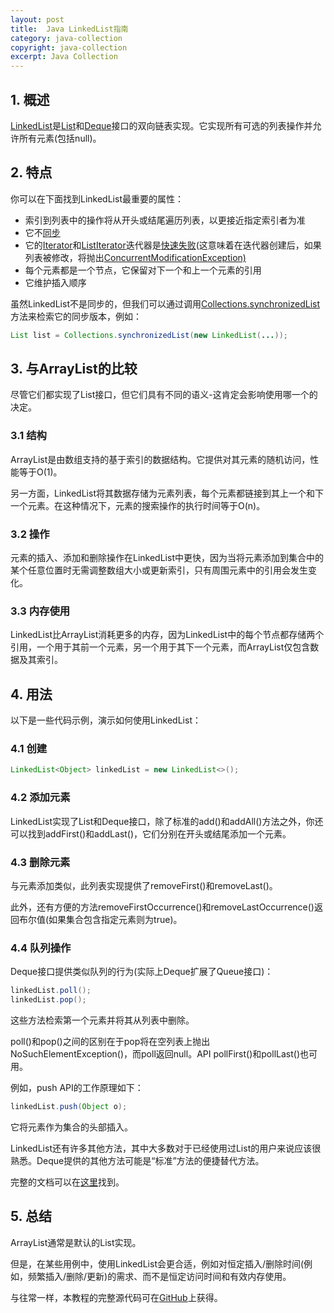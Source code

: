 ```yaml
---
layout: post
title:  Java LinkedList指南
category: java-collection
copyright: java-collection
excerpt: Java Collection
---
```


## 1. 概述

[LinkedList](https://docs.oracle.com/en/java/javase/11/docs/api/java.base/java/util/LinkedList.html)是[List](https://docs.oracle.com/en/java/javase/11/docs/api/java.base/java/util/List.html)和[Deque](https://docs.oracle.com/en/java/javase/11/docs/api/java.base/java/util/Deque.html)接口的双向链表实现。它实现所有可选的列表操作并允许所有元素(包括null)。

## 2. 特点

你可以在下面找到LinkedList最重要的属性：

-   索引到列表中的操作将从开头或结尾遍历列表，以更接近指定索引者为准
-   它不[同步](https://stackoverflow.com/a/1085745/2486904)
-   它的[Iterator](https://docs.oracle.com/en/java/javase/11/docs/api/java.base/java/util/Iterator.html)和[ListIterator](https://docs.oracle.com/en/java/javase/11/docs/api/java.base/java/util/ListIterator.html)迭代器是[快速失败](https://stackoverflow.com/questions/17377407/what-is-fail-safe-fail-fast-iterators-in-java-how-they-are-implemented)(这意味着在迭代器创建后，如果列表被修改，将抛出[ConcurrentModificationException)](https://docs.oracle.com/en/java/javase/11/docs/api/java.base/java/util/ConcurrentModificationException.html)
-   每个元素都是一个节点，它保留对下一个和上一个元素的引用
-   它维护插入顺序

虽然LinkedList不是同步的，但我们可以通过调用[Collections.synchronizedList](https://docs.oracle.com/en/java/javase/11/docs/api/java.base/java/util/Collections.html#synchronizedList(java.util.List))方法来检索它的同步版本，例如：

```java
List list = Collections.synchronizedList(new LinkedList(...));
```

## 3. 与ArrayList的比较

尽管它们都实现了List接口，但它们具有不同的语义-这肯定会影响使用哪一个的决定。

### 3.1 结构

ArrayList是由数组支持的基于索引的数据结构。它提供对其元素的随机访问，性能等于O(1)。

另一方面，LinkedList将其数据存储为元素列表，每个元素都链接到其上一个和下一个元素。在这种情况下，元素的搜索操作的执行时间等于O(n)。

### 3.2 操作

元素的插入、添加和删除操作在LinkedList中更快，因为当将元素添加到集合中的某个任意位置时无需调整数组大小或更新索引，只有周围元素中的引用会发生变化。

### 3.3 内存使用

LinkedList比ArrayList消耗更多的内存，因为LinkedList中的每个节点都存储两个引用，一个用于其前一个元素，另一个用于其下一个元素，而ArrayList仅包含数据及其索引。

## 4. 用法

以下是一些代码示例，演示如何使用LinkedList：

### 4.1 创建

```java
LinkedList<Object> linkedList = new LinkedList<>();
```

### 4.2 添加元素

LinkedList实现了List和Deque接口，除了标准的add()和addAll()方法之外，你还可以找到addFirst()和addLast()，它们分别在开头或结尾添加一个元素。

### 4.3 删除元素

与元素添加类似，此列表实现提供了removeFirst()和removeLast()。

此外，还有方便的方法removeFirstOccurrence()和removeLastOccurrence()返回布尔值(如果集合包含指定元素则为true)。

### 4.4 队列操作

Deque接口提供类似队列的行为(实际上Deque扩展了Queue接口)：

```java
linkedList.poll();
linkedList.pop();
```

这些方法检索第一个元素并将其从列表中删除。

poll()和pop()之间的区别在于pop将在空列表上抛出NoSuchElementException()，而poll返回null。API pollFirst()和pollLast()也可用。

例如，push API的工作原理如下：

```java
linkedList.push(Object o);
```

它将元素作为集合的头部插入。

LinkedList还有许多其他方法，其中大多数对于已经使用过List的用户来说应该很熟悉。Deque提供的其他方法可能是“标准”方法的便捷替代方法。

完整的文档可以在[这里](https://docs.oracle.com/en/java/javase/11/docs/api/java.base/java/util/LinkedList.html)找到。

## 5. 总结

ArrayList通常是默认的List实现。

但是，在某些用例中，使用LinkedList会更合适，例如对恒定插入/删除时间(例如，频繁插入/删除/更新)的需求、而不是恒定访问时间和有效内存使用。

与往常一样，本教程的完整源代码可在[GitHub](https://github.com/tuyucheng7/taketoday-tutorial4j/tree/master/java-core-modules/java-collections-list-2)上获得。